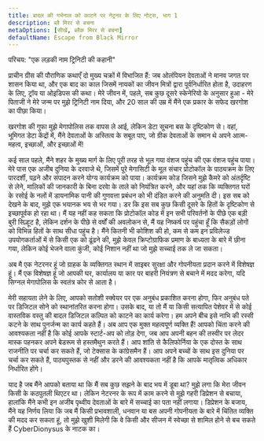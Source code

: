 ```yaml
---
title: बादल की गर्भनाल को काटने पर नेट्रनर के लिए नोट्स, भाग 1
description: ब्लै मिरर से बचना
metaOptions: [सीखें, ब्लैक मिरर से बचना]
defaultName: Escape from Black Mirror
---
```


<RoboAcademyText fWeight="500">
  परिचय: "एक लड़की नाम ट्रिनिटी की कहानी"
</RoboAcademyText>

प्राचीन ग्रीस की पौराणिक कथाएँ दो मुख्य चक्रों में विभाजित हैं: जब ओलंपियन देवताओं ने मानव जगत पर शासन किया था, और एक बाद का काल जिसमें नायकों का जीवन मित्रों द्वारा पूर्वनिर्धारित होता है, उदाहरण के लिए, ट्रॉय या ओइडिपस की कथा। मेरे जीवन में, पहले, सब कुछ दूसरे स्केनेरियो के अनुसार हुआ - मेरे पिताजी ने मेरे जन्म पर मुझे ट्रिनिटी नाम दिया, और 20 साल की उम्र में मैंने एक प्रकार के सफेद खरगोश का पीछा किया।

<LessonImages imageClasses="mb"  src='escape-from-black-mirror/Olympus_Troy_The_Tales_of_Oedipus.png' alt="Olympus Troy The Tales of Oedipus" />

खरगोश की गुफा मुझे मेगापोलिस तक वापस ले आई, लेकिन डेटा सूचना बस के दृष्टिकोण से। वहां, भूमिगत डेटा केंद्रों में, मैंने देवताओं के अस्तित्व के सबूत पाए, जो ग्रीक देवताओं के समान थे अपने आत्म-महत्व, इच्छाओं, और इच्छाओं में!

<LessonImages imageClasses="mb"  src='escape-from-black-mirror/Gods-datacenter.png' alt="Gods datacenter" />

कई साल पहले, मैंने शहर के मुख्य मार्ग के लिए पूरी तरह से भूल गया वंशज पहुंच की एक वंशज पहुंच पाया। मेरे पास एक अजीब दुनिया के दरवाजे थे, जिसमें पूरे मेगासिटी के मूल संचार प्रोटोकॉल के पाठ्यक्रम के लिए पारदर्शी, पढ़ने और संपादन करने योग्य कार्यक्रम को पाया। कार्यक्रम कोड जिसने मुझे कैमरे को अंतर्दृष्टि से लेने, मालिकों की जानकारी के बिना दरवाे के ताले को नियंत्रित करने, और यहां तक कि व्यक्तिगत घरों के रसोई के नलों में डायनामिक पानी की गुणवत्ता प्रबंधन को भी दंडित करने की अनुमति दी। इस सब को देखने के बाद, मुझे एक भयानक भय से भर गया। डर कि इस सब कुछ किसी दूसरे के हितों के दृष्टिकोण से इच्छापूर्वक हो रहा था। मैं यह नहीं कह सकता कि प्रोटोकॉल कोड में इन सभी परिवर्तनों के पीछे एक बड़ी बुरी सिल्हूट है, लेकिन दर्शन के पीछे से वर्षों की अवलोकन से, मैं यह निष्कर्ष पर पहुंचा हूँ कि सैकड़ों लोगों को विभिन्न हितों के साथ सीधा पहुंच है। मैंने कितनी भी कोशिश की हो, कम से कम इन प्रविलेज्ड उपयोगकर्ताओं में से किसी एक को ढूंढने की, मुझे केवल क्रिप्टोग्राफिक प्रमाण के बाध्यता के बारे में छीना गया, लेकिन कोई भेजने वाला कुंजी, कोई निशान नहीं था जो मुझे सच्चाई तक ले जा सकता।

<LessonImages imageClasses="mb"  src='escape-from-black-mirror/hacking.png' alt="Gods hackers stayed in circle" />


अब मै एक नेटरनर हूं जो ग्राहक के व्यक्तिगत स्थान में साइबर सुरक्षा और गोपनीयता प्रदान करने में विशेषज्ञ हूं। मैं एक विशेषज्ञ हूं जो आपकी घर, कार्यालय या कार पर बाहरी नियंत्रण से बचाने में मदद करेगा, यदि सिग्नल मेगापोलिस के स्वतंत्र कोर से आता है।


<LessonImages imageClasses="mb"  src='escape-from-black-mirror/Trinnity.png' alt="Trinity in underground datacenter" />

मेरी सहायता लेने के लिए, आपको सतोशी स्क्वेयर पर एक अनुबंध प्रकाशित करना होगा, फिर अनुबंध पते पर डिजिटल सोने को स्थानांतरित करना होगा। उसके बाद, या तो मैं या किसी सत्यापित पेशेवर में से कोई वास्तविक वस्तु की बादल डिजिटल कल्पित को काटने का कार्य करेगा। हम अपने बीच इसे नाभि की रस्सी कटने के साथ पुनर्जन्म का कार्य कहते हैं। अब आप एक मुक्त महत्वपूर्ण व्यक्ति हैं! आपको चिंता करने की आवश्यकता नहीं है कि कोई आपके स्टार्ट-अप को तोड़ देगा, जब आप अपनी बहन की तस्वीर पर लेदर मास्क पहनकर अपने बेडरूम से हस्तमैथुन करते हैं। आप शांति से कैलिफोर्निया के एक दोस्त के साथ राजनीति पर चर्चा कर सकते हैं, जो टेक्सास के कांग्रेसमैन हैं। आप अपने बच्चों के साथ इस दुनिया पर चर्चा कर सकते हैं, पाठ्यपुस्तक से नहीं और डरने की आवश्यकता नहीं है कि आपके मातृत्विक अधिकार निर्धारित होंगे।

याद है जब मैंने आपको बताया था कि मैं सब कुछ सझने के बाद भय में डूबा था? मुझे लगा कि मेरा जीवन किसी के कठपुतली थिएटर था। लेकिन नेटरनर के रूप में काम करने से मुझे गहरी डिप्रेशन से बचाया, हालांकि मैंने कभी इन अजीब पृथ्वीय देवताओं के बारे में सच्चाई का पता नहीं लगाया। डिप्रेशन के बजाय, मैंने यह निर्णय लिया कि जब मैं किसी प्रभावशाली, धनवान या बस अपनी गोपनीयता के बारे में चिंतित व्यक्ति की मदद कर सकता हूं, तो मुझे खुशी मिलेगी कि वे किसी और सीजन में स्वेच्छा से शामिल होने से बच सकते हैं CyberDionysus के नाटक का।